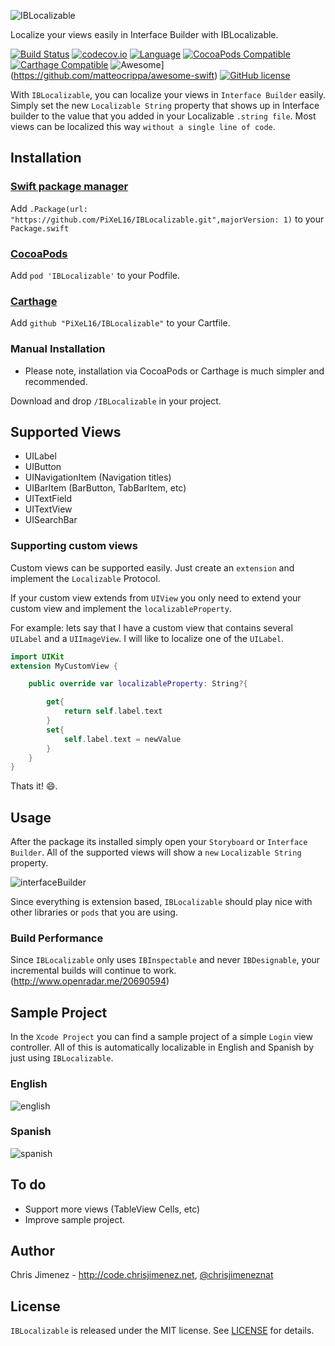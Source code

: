 ![IBLocalizable](/Web/banner.png)

Localize your views easily in Interface Builder with IBLocalizable.

[![Build Status](https://travis-ci.org/PiXeL16/IBLocalizable.svg?branch=master)](https://travis-ci.org/PiXeL16/IBLocalizable)
[![codecov.io](https://codecov.io/github/PiXeL16/IBLocalizable/coverage.svg?branch=master)](https://codecov.io/github/PiXeL16/IBLocalizable?branch=master)
[![Language](https://img.shields.io/badge/language-Swift%202.2-orange.svg)](https://swift.org)
[![CocoaPods Compatible](https://img.shields.io/cocoapods/v/IBLocalizable.svg)](https://img.shields.io/cocoapods/v/IBLocalizable.svg)
[![Carthage Compatible](https://img.shields.io/badge/Carthage-compatible-4BC51D.svg?style=flat)](https://github.com/Carthage/Carthage)
![Awesome](https://cdn.rawgit.com/sindresorhus/awesome/d7305f38d29fed78fa85652e3a63e154dd8e8829/media/badge.svg)](https://github.com/matteocrippa/awesome-swift)
[![GitHub license](https://img.shields.io/badge/license-MIT-blue.svg)](https://raw.githubusercontent.com/PiXeL16/IBLocalizable/master/LICENSE)

With `IBLocalizable`, you can localize your views in `Interface Builder` easily.
Simply set the new `Localizable String` property that shows up in Interface builder to the value that you added in your Localizable `.string file`. Most views can be localized this way `without a single line of code`.

## Installation
### [Swift package manager](https://swift.org/package-manager)

Add `.Package(url: "https://github.com/PiXeL16/IBLocalizable.git",majorVersion: 1)` to your `Package.swift`

### [CocoaPods](https://cocoapods.org)

Add `pod 'IBLocalizable'` to your Podfile.

### [Carthage](https://github.com/Carthage/Carthage)

Add `github "PiXeL16/IBLocalizable"` to your Cartfile.

### Manual Installation
* Please note, installation via CocoaPods or Carthage is much simpler and recommended.

Download and drop `/IBLocalizable` in your project.

## Supported Views

* UILabel
* UIButton
* UINavigationItem (Navigation titles)
* UIBarItem (BarButton, TabBarItem, etc)
* UITextField
* UITextView
* UISearchBar

### Supporting custom views
Custom views can be supported easily. Just create an `extension` and implement the `Localizable` Protocol.

If your custom view extends from `UIView` you only need to extend your custom view and implement the `localizableProperty`.

For example: lets say that I have a custom view that contains several `UILabel` and a `UIImageView`. I will like to localize one of the `UILabel`.

```swift
import UIKit
extension MyCustomView {

    public override var localizableProperty: String?{

        get{
            return self.label.text
        }
        set{
            self.label.text = newValue
        }
    }
}
```
Thats it! :smile:.

## Usage
After the package its installed simply open your `Storyboard` or `Interface Builder`. All of the supported views will show a `new` `Localizable String` property.


![interfaceBuilder](/Web/interfaceBuilder.png)

Since everything is extension based, `IBLocalizable` should play nice with other libraries or `pods` that you are using.

### Build Performance

Since `IBLocalizable` only uses `IBInspectable` and never `IBDesignable`, your incremental builds will continue to work. (http://www.openradar.me/20690594)

## Sample Project
In the `Xcode Project` you can find a sample project of a simple `Login` view controller. All of this is automatically localizable in English and Spanish by just using `IBLocalizable`.
### English
![english](/Web/english.png)

### Spanish
![spanish](/Web/spanish.png)

## To do
* Support more views (TableView Cells, etc)
* Improve sample project.

## Author
Chris Jimenez - http://code.chrisjimenez.net, [@chrisjimeneznat](http://twitter.com/chrisjimeneznat)

## License
`IBLocalizable` is released under the MIT license. See [LICENSE](https://github.com/pixel16/IBLocalizable/blob/master/LICENSE) for details.
